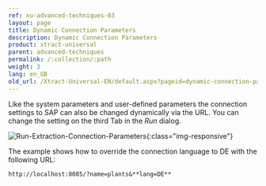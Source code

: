 ```yaml
---
ref: xu-advanced-techniques-03
layout: page
title: Dynamic Connection Parameters
description: Dynamic Connection Parameters
product: xtract-universal
parent: advanced-techniques
permalink: /:collection/:path
weight: 3
lang: en_GB
old_url: /Xtract-Universal-EN/default.aspx?pageid=dynamic-connection-parameters
---
```


Like the system parameters and user-defined parameters the connection settings to SAP can also be changed dynamically via the URL. You can change the setting on the third Tab in the *Run* dialog.

![Run-Extraction-Connection-Parameters](/img/content/Run-Extraction-Connection-Parameters.jpg){:class="img-responsive"}

The example shows how to override the connection language to DE with the following URL:

    http://localhost:8085/?name=plants&**lang=DE**